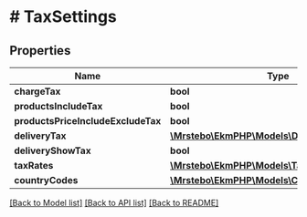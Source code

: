 # # TaxSettings

## Properties

Name | Type | Description | Notes
------------ | ------------- | ------------- | -------------
**chargeTax** | **bool** |  | [optional]
**productsIncludeTax** | **bool** |  | [optional]
**productsPriceIncludeExcludeTax** | **bool** |  | [optional]
**deliveryTax** | [**\Mrstebo\EkmPHP\Models\DeliveryTax**](DeliveryTax.md) |  | [optional]
**deliveryShowTax** | **bool** |  | [optional]
**taxRates** | [**\Mrstebo\EkmPHP\Models\TaxRateModel[]**](TaxRateModel.md) |  | [optional]
**countryCodes** | [**\Mrstebo\EkmPHP\Models\CountryCodeModel[]**](CountryCodeModel.md) |  | [optional]

[[Back to Model list]](../../README.md#models) [[Back to API list]](../../README.md#endpoints) [[Back to README]](../../README.md)
